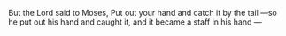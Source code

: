 But the Lord said to Moses, Put out your hand and catch it by the tail —so he put out his hand and caught it, and it became a staff in his hand —
